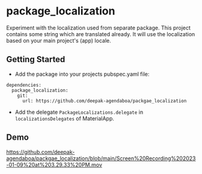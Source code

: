 # package_localization

Experiment with the localization used from separate package. This project contains some string which
are translated already. It will use the localization based on your main project's (app) locale.

## Getting Started

- Add the package into your projects pubspec.yaml file:

```
dependencies:
  package_localization:
    git:
      url: https://github.com/deepak-agendaboa/packgae_localization
```

- Add the delegate `PackageLocalizations.delegate` in `localizationsDelegates` of MaterialApp.

## Demo

https://github.com/deepak-agendaboa/packgae_localization/blob/main/Screen%20Recording%202023-01-09%20at%203.29.33%20PM.mov